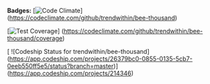 <strong>Badges:</strong>
[![Code Climate](https://codeclimate.com/github/trendwithin/bee-thousand/badges/gpa.svg)]
(https://codeclimate.com/github/trendwithin/bee-thousand)

[![Test Coverage](https://codeclimate.com/github/trendwithin/bee-thousand/badges/coverage.svg)]
(https://codeclimate.com/github/trendwithin/bee-thousand/coverage)

[ ![Codeship Status for trendwithin/bee-thousand]
(https://app.codeship.com/projects/26379bc0-0855-0135-5cb7-0eeb550ff5e5/status?branch=master)]
(https://app.codeship.com/projects/214346)
